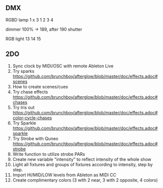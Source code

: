 ## DMX

RGBD lamp 1 x 3
1 2 3 4

dimmer 100% → 189, after 190 shutter

RGB light
13 14 15

## 2DO

1. Sync clock by MIDI/OSC with remote Ableton Live
2. Try sparks https://github.com/brunchboy/afterglow/blob/master/doc/effects.adoc#scenes
3. How to create scenes/cues
4. Try chase effects https://github.com/brunchboy/afterglow/blob/master/doc/effects.adoc#chases 
5. Try Iris out https://github.com/brunchboy/afterglow/blob/master/doc/effects.adoc#color-cycle-chases
6. Try Sparkle https://github.com/brunchboy/afterglow/blob/master/doc/effects.adoc#sparkle
7. Try Strobe with Quneo https://github.com/brunchboy/afterglow/blob/master/doc/effects.adoc#strobe
8. Write function to utilize strobe PARs
9. Create new variable "intensity" to reflect intensity of the whole show
10. Light all fixtures and groups of fixtures according to intensity, step by step.
11. Import HI/MID/LOW levels from Ableton as MIDI CC
12. Create complimentary colors (3 with 2 near, 3 with 2 opposite, 4 colors)